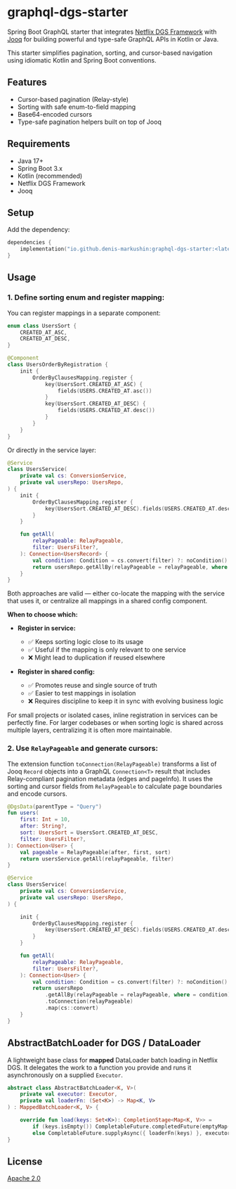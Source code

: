 # graphql-dgs-starter

Spring Boot GraphQL starter that integrates [Netflix DGS Framework](https://netflix.github.io/dgs/)
with [Jooq](https://www.jooq.org/) for building powerful and type-safe GraphQL APIs in Kotlin or Java.

This starter simplifies pagination, sorting, and cursor-based navigation using idiomatic Kotlin and Spring Boot
conventions.

## Features

* Cursor-based pagination (Relay-style)
* Sorting with safe enum-to-field mapping
* Base64-encoded cursors
* Type-safe pagination helpers built on top of Jooq

## Requirements

* Java 17+
* Spring Boot 3.x
* Kotlin (recommended)
* Netflix DGS Framework
* Jooq

## Setup

Add the dependency:

```kotlin
dependencies {
    implementation("io.github.denis-markushin:graphql-dgs-starter:<latest-version>")
}
```

## Usage

### 1. Define sorting enum and register mapping:

You can register mappings in a separate component:

```kotlin
enum class UsersSort {
    CREATED_AT_ASC,
    CREATED_AT_DESC,
}

@Component
class UsersOrderByRegistration {
    init {
        OrderByClausesMapping.register {
            key(UsersSort.CREATED_AT_ASC) {
                fields(USERS.CREATED_AT.asc())
            }
            key(UsersSort.CREATED_AT_DESC) {
                fields(USERS.CREATED_AT.desc())
            }
        }
    }
}
```

Or directly in the service layer:

```kotlin
@Service
class UsersService(
    private val cs: ConversionService,
    private val usersRepo: UsersRepo,
) {
    init {
        OrderByClausesMapping.register {
            key(UsersSort.CREATED_AT_DESC).fields(USERS.CREATED_AT.desc())
        }
    }

    fun getAll(
        relayPageable: RelayPageable,
        filter: UsersFilter?,
    ): Connection<UsersRecord> {
        val condition: Condition = cs.convert(filter) ?: noCondition()
        return usersRepo.getAllBy(relayPageable = relayPageable, where = condition).toConnection(relayPageable)
    }
}
```

Both approaches are valid — either co-locate the mapping with the service that uses it, or centralize all mappings in a
shared config component.

**When to choose which:**

* **Register in service:**

    * ✅ Keeps sorting logic close to its usage
    * ✅ Useful if the mapping is only relevant to one service
    * ❌ Might lead to duplication if reused elsewhere

* **Register in shared config:**

    * ✅ Promotes reuse and single source of truth
    * ✅ Easier to test mappings in isolation
    * ❌ Requires discipline to keep it in sync with evolving business logic

For small projects or isolated cases, inline registration in services can be perfectly fine.
For larger codebases or when sorting logic is shared across multiple layers, centralizing it is often more maintainable.

### 2. Use `RelayPageable` and generate cursors:

The extension function `toConnection(RelayPageable)` transforms a list of Jooq `Record` objects into a GraphQL
`Connection<T>` result that includes Relay-compliant pagination metadata (edges and pageInfo).
It uses the sorting and cursor fields from `RelayPageable` to calculate page boundaries and encode cursors.

```kotlin
@DgsData(parentType = "Query")
fun users(
    first: Int = 10,
    after: String?,
    sort: UsersSort = UsersSort.CREATED_AT_DESC,
    filter: UsersFilter?,
): Connection<User> {
    val pageable = RelayPageable(after, first, sort)
    return usersService.getAll(relayPageable, filter)
}

@Service
class UsersService(
    private val cs: ConversionService,
    private val usersRepo: UsersRepo,
) {

    init {
        OrderByClausesMapping.register {
            key(UsersSort.CREATED_AT_DESC).fields(USERS.CREATED_AT.desc())
        }
    }

    fun getAll(
        relayPageable: RelayPageable,
        filter: UsersFilter?,
    ): Connection<User> {
        val condition: Condition = cs.convert(filter) ?: noCondition()
        return usersRepo
            .getAllBy(relayPageable = relayPageable, where = condition)
            .toConnection(relayPageable)
            .map(cs::convert)
    }
}
```

## AbstractBatchLoader for DGS / DataLoader

A lightweight base class for **mapped** DataLoader batch loading in Netflix DGS.
It delegates the work to a function you provide and runs it asynchronously on a supplied `Executor`.

```kotlin
abstract class AbstractBatchLoader<K, V>(
    private val executor: Executor,
    private val loaderFn: (Set<K>) -> Map<K, V>
) : MappedBatchLoader<K, V> {

    override fun load(keys: Set<K>): CompletionStage<Map<K, V>> =
        if (keys.isEmpty()) CompletableFuture.completedFuture(emptyMap())
        else CompletableFuture.supplyAsync({ loaderFn(keys) }, executor)
}
```

## License

[Apache 2.0](https://www.apache.org/licenses/LICENSE-2.0)
